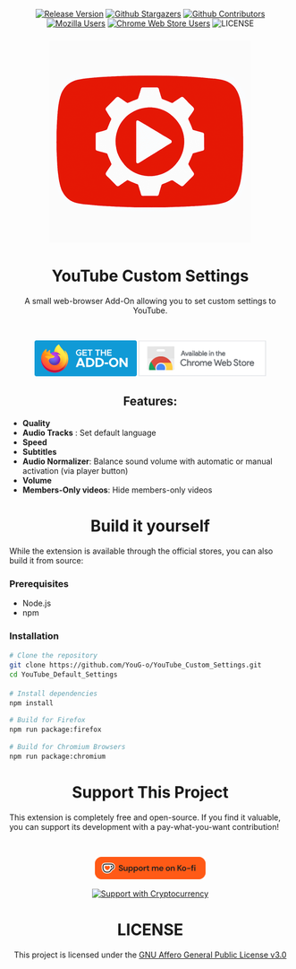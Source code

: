 <div align='center'>

  [![Release Version](https://img.shields.io/github/v/release/YouG-o/YouTube_Custom_Settings?style=flat&logo=github&color=2ea44f)](https://github.com/YouG-o/YouTube_Custom_Settings/releases/latest)
  [![Github Stargazers](https://img.shields.io/github/stars/YouG-o/YouTube_Custom_Settings?style=flat&logo=github&color=f9d71c)](https://github.com/YouG-o/YouTube_Custom_Settings/stargazers)
  [![Github Contributors](https://img.shields.io/github/contributors/YouG-o/YouTube_Custom_Settings?style=flat&logo=github&color=blue)](https://github.com/YouG-o/YouTube_Custom_Settings/graphs/contributors)
  [![Mozilla Users](https://img.shields.io/amo/users/youtube-custom-settings?label=&style=flat&logo=firefox-browser&logoColor=white&color=ff7139)](https://addons.mozilla.org/firefox/addon/youtube-custom-settings/)
  [![Chrome Web Store Users](https://img.shields.io/chrome-web-store/users/dgbmcgmjlphkgepbmjlhohabmhlhhchn?label=&style=flat&logo=google-chrome&logoColor=white&color=4285F4)](https://chromewebstore.google.com/detail/dgbmcgmjlphkgepbmjlhohabmhlhhchn)
  ![LICENSE](https://img.shields.io/github/license/YouG-o/YouTube_Custom_Settings?label=&style=flat&logo=license&logoColor=white&color=3da639)

</div>

###

<div align="center">

  ![Add-On icon](./assets/images/icon.png)

  ###

  # YouTube Custom Settings

  A small web-browser Add-On allowing you to set custom settings to YouTube.

  <br>

  [![Available on Mozzila](./assets/images/firefox.png)](https://addons.mozilla.org/firefox/addon/youtube-custom-settings/)
  [![Available on Chrome Web Store](./assets/images/chrome.png)](https://chromewebstore.google.com/detail/dgbmcgmjlphkgepbmjlhohabmhlhhchn)


</div>


###

<div align="center">

  ## Features:

</div>
  
  - **Quality**
  - **Audio Tracks** : Set default language
  - **Speed**
  - **Subtitles**
  - **Audio Normalizer**: Balance sound volume with automatic or manual activation (via player button)
  - **Volume**
  - **Members-Only videos**: Hide members-only videos


###


<div align="center">
  
  # Build it yourself

</div>

  While the extension is available through the official stores, you can also build it from source:

  ### Prerequisites
  - Node.js
  - npm

  ### Installation
  ```bash
  # Clone the repository
  git clone https://github.com/YouG-o/YouTube_Custom_Settings.git
  cd YouTube_Default_Settings

  # Install dependencies
  npm install
  ```

  ```bash
  # Build for Firefox
  npm run package:firefox
  ```

  ```bash
  # Build for Chromium Browsers
  npm run package:chromium
  ```


###

<div align="center">
  
  # Support This Project

</div>  

This extension is completely free and open-source. If you find it valuable, you can support its development with a pay-what-you-want contribution!

<br>

<div align="center">

  [![Support me on Ko-Fi](./assets/images/support_me_on_kofi.png)](https://ko-fi.com/yougo)
    
  [![Support with Cryptocurrency](https://img.shields.io/badge/Support-Cryptocurrency-8256D0?style=for-the-badge&logo=bitcoin&logoColor=white)](https://youtube-no-translation.vercel.app/?donate=crypto)

</div>

###

<div align="center">

  # LICENSE


This project is licensed under the [GNU Affero General Public License v3.0](LICENSE)

</div>